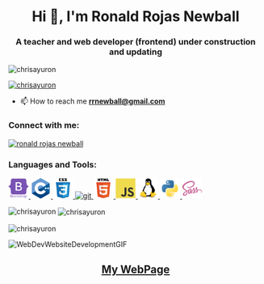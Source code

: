 <h1 align="center">Hi 👋, I'm Ronald Rojas Newball</h1>
<h3 align="center">A teacher and web developer (frontend) under construction and updating</h3>

<p align="left"> <img src="https://komarev.com/ghpvc/?username=chrisayuron&label=Profile%20views&color=0e75b6&style=flat" alt="chrisayuron" /> </p>

<p align="left"> <a href="https://github.com/ryo-ma/github-profile-trophy"><img src="https://github-profile-trophy.vercel.app/?username=chrisayuron" alt="chrisayuron" /></a> </p>

- 📫 How to reach me **rrnewball@gmail.com**

<h3 align="left">Connect with me:</h3>
<p align="left">
<a href="https://linkedin.com/in/ronald rojas newball" target="blank"><img align="center" src="https://raw.githubusercontent.com/rahuldkjain/github-profile-readme-generator/master/src/images/icons/Social/linked-in-alt.svg" alt="ronald rojas newball" height="30" width="40" /></a>
</p>

<h3 align="left">Languages and Tools:</h3>
<p align="left"> <a href="https://getbootstrap.com" target="_blank" rel="noreferrer"> <img src="https://raw.githubusercontent.com/devicons/devicon/master/icons/bootstrap/bootstrap-plain-wordmark.svg" alt="bootstrap" width="40" height="40"/> </a> <a href="https://www.w3schools.com/cpp/" target="_blank" rel="noreferrer"> <img src="https://raw.githubusercontent.com/devicons/devicon/master/icons/cplusplus/cplusplus-original.svg" alt="cplusplus" width="40" height="40"/> </a> <a href="https://www.w3schools.com/css/" target="_blank" rel="noreferrer"> <img src="https://raw.githubusercontent.com/devicons/devicon/master/icons/css3/css3-original-wordmark.svg" alt="css3" width="40" height="40"/> </a> <a href="https://git-scm.com/" target="_blank" rel="noreferrer"> <img src="https://www.vectorlogo.zone/logos/git-scm/git-scm-icon.svg" alt="git" width="40" height="40"/> </a> <a href="https://www.w3.org/html/" target="_blank" rel="noreferrer"> <img src="https://raw.githubusercontent.com/devicons/devicon/master/icons/html5/html5-original-wordmark.svg" alt="html5" width="40" height="40"/> </a> <a href="https://developer.mozilla.org/en-US/docs/Web/JavaScript" target="_blank" rel="noreferrer"> <img src="https://raw.githubusercontent.com/devicons/devicon/master/icons/javascript/javascript-original.svg" alt="javascript" width="40" height="40"/> </a> <a href="https://www.linux.org/" target="_blank" rel="noreferrer"> <img src="https://raw.githubusercontent.com/devicons/devicon/master/icons/linux/linux-original.svg" alt="linux" width="40" height="40"/> </a> <a href="https://www.python.org" target="_blank" rel="noreferrer"> <img src="https://raw.githubusercontent.com/devicons/devicon/master/icons/python/python-original.svg" alt="python" width="40" height="40"/> </a> <a href="https://sass-lang.com" target="_blank" rel="noreferrer"> <img src="https://raw.githubusercontent.com/devicons/devicon/master/icons/sass/sass-original.svg" alt="sass" width="40" height="40"/> </a> </p>

<p><img align="left" src="https://github-readme-stats.vercel.app/api/top-langs?username=chrisayuron&show_icons=true&locale=en&layout=compact" alt="chrisayuron" /></p>

<p>&nbsp;<img align="center" src="https://github-readme-stats.vercel.app/api?username=chrisayuron&show_icons=true&locale=en" alt="chrisayuron" /></p>

<p><img align="center" src="https://github-readme-streak-stats.herokuapp.com/?user=chrisayuron&" alt="chrisayuron" /></p>

![WebDevWebsiteDevelopmentGIF](https://user-images.githubusercontent.com/101873980/196974336-5837c943-79e6-4767-8502-89f3f7bb31f2.gif)
<h2 align="center"'><a href="https://chrisayuron.github.io/MyWebPage/">My WebPage </a></h2>
